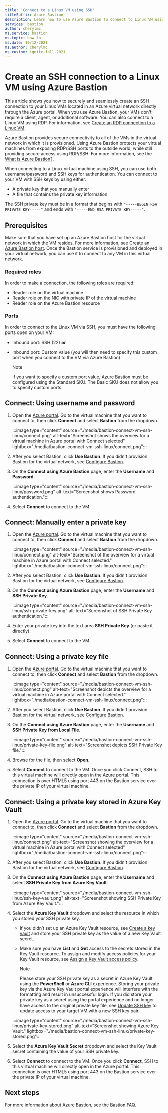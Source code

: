 ```yaml
---
title: 'Connect to a Linux VM using SSH'
titleSuffix: Azure Bastion
description: Learn how to use Azure Bastion to connect to Linux VM using SSH.
services: bastion
author: cherylmc
ms.service: bastion
ms.topic: how-to
ms.date: 10/12/2021
ms.author: cherylmc
ms.custom: ignite-fall-2021
---
```


# Create an SSH connection to a Linux VM using Azure Bastion

This article shows you how to securely and seamlessly create an SSH connection to your Linux VMs located in an Azure virtual network directly through the Azure portal. When you use Azure Bastion, your VMs don't require a client, agent, or additional software. You can also connect to a Linux VM using RDP. For information, see [Create an RDP connection to a Linux VM](bastion-connect-vm-rdp-linux.md).

Azure Bastion provides secure connectivity to all of the VMs in the virtual network in which it is provisioned. Using Azure Bastion protects your virtual machines from exposing RDP/SSH ports to the outside world, while still providing secure access using RDP/SSH. For more information, see the [What is Azure Bastion?](bastion-overview.md).

When connecting to a Linux virtual machine using SSH, you can use both username/password and SSH keys for authentication. You can connect to your VM with SSH keys by using either:

* A private key that you manually enter
* A file that contains the private key information

The SSH private key must be in a format that begins with  `"-----BEGIN RSA PRIVATE KEY-----"` and ends with `"-----END RSA PRIVATE KEY-----"`.

## Prerequisites

Make sure that you have set up an Azure Bastion host for the virtual network in which the VM resides. For more information, see [Create an Azure Bastion host](./tutorial-create-host-portal.md). Once the Bastion service is provisioned and deployed in your virtual network, you can use it to connect to any VM in this virtual network. 

### Required roles

In order to make a connection, the following roles are required:

* Reader role on the virtual machine
* Reader role on the NIC with private IP of the virtual machine
* Reader role on the Azure Bastion resource

### Ports

In order to connect to the Linux VM via SSH, you must have the following ports open on your VM:

* Inbound port: SSH (22) ***or***
* Inbound port: Custom value (you will then need to specify this custom port when you connect to the VM via Azure Bastion)

   > [!NOTE]
   > If you want to specify a custom port value, Azure Bastion must be configured using the Standard SKU. The Basic SKU does not allow you to specify custom ports.
   >

## <a name="username"></a>Connect: Using username and password

1. Open the [Azure portal](https://portal.azure.com). Go to the virtual machine that you want to connect to, then click **Connect** and select **Bastion** from the dropdown.

   :::image type="content" source="./media/bastion-connect-vm-ssh-linux/connect.png" alt-text="Screenshot shows the overview for a virtual machine in Azure portal with Connect selected" lightbox="./media/bastion-connect-vm-ssh-linux/connect.png":::

1. After you select Bastion, click **Use Bastion**. If you didn't provision Bastion for the virtual network, see [Configure Bastion](./quickstart-host-portal.md).
1. On the **Connect using Azure Bastion** page, enter the **Username** and **Password**.

   :::image type="content" source="./media/bastion-connect-vm-ssh-linux/password.png" alt-text="Screenshot shows Password authentication.":::
1. Select **Connect** to connect to the VM.

## <a name="privatekey"></a>Connect: Manually enter a private key

1. Open the [Azure portal](https://portal.azure.com). Go to the virtual machine that you want to connect to, then click **Connect** and select **Bastion** from the dropdown.

   :::image type="content" source="./media/bastion-connect-vm-ssh-linux/connect.png" alt-text="Screenshot of the overview for a virtual machine in Azure portal with Connect selected." lightbox="./media/bastion-connect-vm-ssh-linux/connect.png":::
1. After you select Bastion, click **Use Bastion**. If you didn't provision Bastion for the virtual network, see [Configure Bastion](./quickstart-host-portal.md).
1. On the **Connect using Azure Bastion** page, enter the **Username** and **SSH Private Key**.

   :::image type="content" source="./media/bastion-connect-vm-ssh-linux/ssh-private-key.png" alt-text="Screenshot of SSH Private Key authentication.":::
1. Enter your private key into the text area **SSH Private Key** (or paste it directly).
1. Select **Connect** to connect to the VM.

## <a name="ssh"></a>Connect: Using a private key file

1. Open the [Azure portal](https://portal.azure.com). Go to the virtual machine that you want to connect to, then click **Connect** and select **Bastion** from the dropdown.

   :::image type="content" source="./media/bastion-connect-vm-ssh-linux/connect.png" alt-text="Screenshot depicts the overview for a virtual machine in Azure portal with Connect selected." lightbox="./media/bastion-connect-vm-ssh-linux/connect.png":::
1. After you select Bastion, click **Use Bastion**. If you didn't provision Bastion for the virtual network, see [Configure Bastion](./quickstart-host-portal.md).
1. On the **Connect using Azure Bastion** page, enter the **Username** and **SSH Private Key from Local File**.

   :::image type="content" source="./media/bastion-connect-vm-ssh-linux/private-key-file.png" alt-text="Screenshot depicts SSH Private Key file.":::

1. Browse for the file, then select **Open**.
1. Select **Connect** to connect to the VM. Once you click Connect, SSH to this virtual machine will directly open in the Azure portal. This connection is over HTML5 using port 443 on the Bastion service over the private IP of your virtual machine.

## <a name="akv"></a>Connect: Using a private key stored in Azure Key Vault

1. Open the [Azure portal](https://portal.azure.com). Go to the virtual machine that you want to connect to, then click **Connect** and select **Bastion** from the dropdown.

   :::image type="content" source="./media/bastion-connect-vm-ssh-linux/connect.png" alt-text="Screenshot showing the overview for a virtual machine in Azure portal with Connect selected" lightbox="./media/bastion-connect-vm-ssh-linux/connect.png":::
1. After you select Bastion, click **Use Bastion**. If you didn't provision Bastion for the virtual network, see [Configure Bastion](./quickstart-host-portal.md).
1. On the **Connect using Azure Bastion** page, enter the **Username** and select **SSH Private Key from Azure Key Vault**.

   :::image type="content" source="./media/bastion-connect-vm-ssh-linux/ssh-key-vault.png" alt-text="Screenshot showing SSH Private Key from Azure Key Vault.":::
1. Select the **Azure Key Vault** dropdown and select the resource in which you stored your SSH private key. 

   * If you didn’t set up an Azure Key Vault resource, see [Create a key vault](../key-vault/secrets/quick-create-powershell.md) and store your SSH private key as the value of a new Key Vault secret.

   * Make sure you have **List** and **Get** access to the secrets stored in the Key Vault resource. To assign and modify access policies for your Key Vault resource, see [Assign a Key Vault access policy](../key-vault/general/assign-access-policy-portal.md).

     > [!NOTE]
     > Please store your SSH private key as a secret in Azure Key Vault using the **PowerShell** or **Azure CLI** experience. Storing your private key via the Azure Key Vault portal experience will interfere with the formatting and result in unsuccessful login. If you did store your private key as a secret using the portal experience and no longer have access to the original private key file, see [Update SSH key](../virtual-machines/extensions/vmaccess.md#update-ssh-key) to update access to your target VM with a new SSH key pair.
     >

   :::image type="content" source="./media/bastion-connect-vm-ssh-linux/private-key-stored.png" alt-text="Screenshot showing  Azure Key Vault." lightbox="./media/bastion-connect-vm-ssh-linux/private-key-stored.png":::

1. Select the **Azure Key Vault Secret** dropdown and select the Key Vault secret containing the value of your SSH private key.
1. Select **Connect** to connect to the VM. Once you click **Connect**, SSH to this virtual machine will directly open in the Azure portal. This connection is over HTML5 using port 443 on the Bastion service over the private IP of your virtual machine.

## Next steps

For more information about Azure Bastion, see the [Bastion FAQ](bastion-faq.md).
